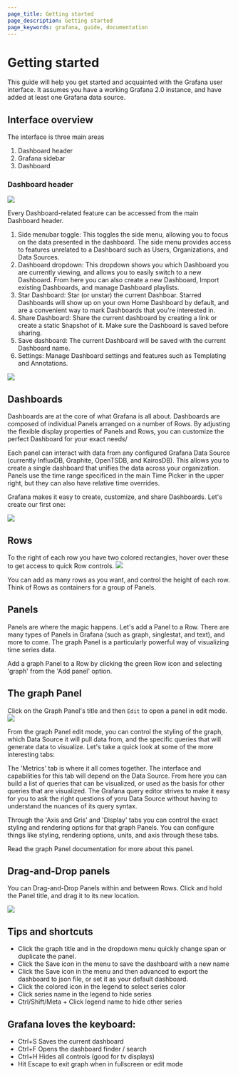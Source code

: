 ```yaml
---
page_title: Getting started
page_description: Getting started
page_keywords: grafana, guide, documentation
---
```


# Getting started
This guide will help you get started and acquainted with the Grafana user interface. It assumes you have a working Grafana 2.0 instance, and have added at least one Grafana data source.

## Interface overview

The interface is three main areas

1. Dashboard header
2. Grafana sidebar
3. Dashboard

### Dashboard header
<img class="no-shadow" src="/img/v2/v2_top_nav_annotated.png">

Every Dashboard-related feature can be accessed from the main Dashboard header.

1. Side menubar toggle: This toggles the side menu, allowing you to focus on the data presented in the dashboard. The side menu provides access to features unrelated to a Dashboard such as Users, Organizations, and Data Sources.
2. Dashboard dropdown: This dropdown shows you which Dashboard you are currently viewing, and allows you to easily switch to a new Dashboard. From here you can also create a new Dashboard, Import existing Dashboards, and manage Dashboard playlists. 
3. Star Dashboard: Star (or unstar) the current Dashboar. Starred Dashboards will show up on your own Home Dashboard by default, and are a convenient way to mark Dashboards that you're interested in.
4. Share Dashboard: Share the current dashboard by creating a link or create a static Snapshot of it. Make sure the Dashboard is saved before sharing.
5. Save dashboard: The current Dashboard will be saved with the current Dashboard name. 
6. Settings: Manage Dashboard settings and features such as Templating and Annotations. 

<img src="/img/v1/interface_guide1.png" class="no-sthadow">

## Dashboards

Dashboards are at the core of what Grafana is all about. Dashboards are composed of individual Panels arranged on a number of Rows. By adjusting the flexible display properties of Panels and Rows, you can customize the perfect Dashboard for your exact needs/

Each panel can interact with data from any configured Grafana Data Source (currently InfluxDB, Graphite, OpenTSDB, and KairosDB). This allows you to create a single dashboard that unifies the data across your organization. Panels use the time range specificed in the main Time Picker in the upper right, but they can also have relative time overrides.

Grafana makes it easy to create, customize, and share Dashboards. Let's create our first one:

![](/img/animated_gifs/new_dashboard.gif)

## Rows

To the right of each row you have two colored rectangles, hover over these to get access to quick Row controls.
![](/img/animated_gifs/row_edit_menu.gif)

You can add as many rows as you want, and control the height of each row. Think of Rows as containers for a group of Panels. 

## Panels

Panels are where the magic happens. Let's add a Panel to a Row. There are many types of Panels in Grafana (such as graph, singlestat, and text), and more to come. The graph Panel is a particularly powerful way of visualizing time series data.

Add a graph Panel to a Row by clicking the green Row icon and selecting 'graph' from the 'Add panel' option.

## The graph Panel

Click on the Graph Panel's title and then ``Edit`` to open a panel in edit mode.
![](/img/v1/edit_graph_ui_guide.png)

From the graph Panel edit mode, you can control the styling of the graph, which Data Source it will pull data from, and the specific queries that will generate data to visualize. Let's take a quick look at some of the more interesting tabs:

The 'Metrics' tab is where it all comes together. The interface and capabilities for this tab will depend on the Data Source. From here you can build a list of queries that can be visualized, or used as the basis for other queries that are visualized. The Grafana query editor strives to make it easy for you to ask the right questions of yoru Data Source without having to understand the nuances of its query syntax. 

Through the 'Axis and Gris' and 'Display' tabs you can control the exact styling and rendering options for that graph Panels. You can configure things like styling, rendering options, units, and axis through these tabs.

Read the graph Panel documentation for more about this panel.

## Drag-and-Drop panels

You can Drag-and-Drop Panels within and between Rows. Click and hold the Panel title, and drag it to its new location.

![](/img/animated_gifs/drag_drop.gif)

## Tips and shortcuts

* Click the graph title and in the dropdown menu quickly change span or duplicate the panel.
* Click the Save icon in the menu to save the dashboard with a new name
* Click the Save icon in the menu and then advanced to export the dashboard to json file, or set it as your default dashboard.
* Click the colored icon in the legend to select series color
* Click series name in the legend to hide series
* Ctrl/Shift/Meta + Click legend name to hide other series

## Grafana loves the keyboard:

* Ctrl+S Saves the current dashboard
* Ctrl+F Opens the dashboard finder / search
* Ctrl+H Hides all controls (good for tv displays)
* Hit Escape to exit graph when in fullscreen or edit mode













